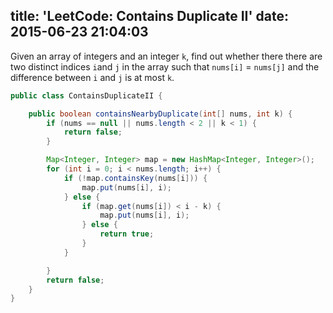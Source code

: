 title: 'LeetCode: Contains Duplicate II'
date: 2015-06-23 21:04:03
---
Given an array of integers and an integer `k`, find out whether there there are two distinct indices `i`and `j` in the array such that `nums[i]` = `nums[j]` and the difference between `i` and `j` is at most `k`.

```java
public class ContainsDuplicateII {

    public boolean containsNearbyDuplicate(int[] nums, int k) {
        if (nums == null || nums.length < 2 || k < 1) {
            return false;
        }

        Map<Integer, Integer> map = new HashMap<Integer, Integer>();
        for (int i = 0; i < nums.length; i++) {
            if (!map.containsKey(nums[i])) {
                map.put(nums[i], i);
            } else {
                if (map.get(nums[i]) < i - k) {
                    map.put(nums[i], i);
                } else {
                    return true;
                }
            }

        }
        return false;
    }
}
```
